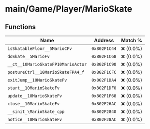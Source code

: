 # main/Game/Player/MarioSkate

## Functions

| Name | Address | Match % |
|------|---------|---------|
| `isSkatableFloor__5MarioCFv` | `0x802F1C44` | :x: (0.0%) |
| `doSkate__5MarioFv` | `0x802F1C68` | :x: (0.0%) |
| `__ct__10MarioSkateFP10MarioActor` | `0x802F1C90` | :x: (0.0%) |
| `postureCtrl__10MarioSkateFPA4_f` | `0x802F1CFC` | :x: (0.0%) |
| `exitJump__10MarioSkateFv` | `0x802F1DA4` | :x: (0.0%) |
| `start__10MarioSkateFv` | `0x802F1DF0` | :x: (0.0%) |
| `update__10MarioSkateFv` | `0x802F1F68` | :x: (0.0%) |
| `close__10MarioSkateFv` | `0x802F26AC` | :x: (0.0%) |
| `__sinit_\MarioSkate_cpp` | `0x802F2840` | :x: (0.0%) |
| `notice__10MarioSkateFv` | `0x802F28AC` | :x: (0.0%) |